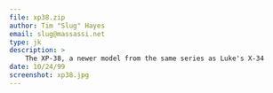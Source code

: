 ```yaml
---
file: xp38.zip
author: Tim "Slug" Hayes
email: slug@massassi.net
type: jk
description: >
    The XP-38, a newer model from the same series as Luke's X-34
date: 10/24/99
screenshot: xp38.jpg
---
```

